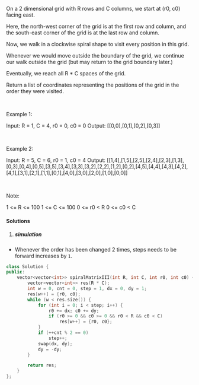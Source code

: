 On a 2 dimensional grid with R rows and C columns, we start at (r0, c0) facing east.

Here, the north-west corner of the grid is at the first row and column, and the south-east corner of the grid is at the last row and column.

Now, we walk in a clockwise spiral shape to visit every position in this grid. 

Whenever we would move outside the boundary of the grid, we continue our walk outside the grid (but may return to the grid boundary later.) 

Eventually, we reach all R * C spaces of the grid.

Return a list of coordinates representing the positions of the grid in the order they were visited.

 

Example 1:

Input: R = 1, C = 4, r0 = 0, c0 = 0
Output: [[0,0],[0,1],[0,2],[0,3]]


 

Example 2:

Input: R = 5, C = 6, r0 = 1, c0 = 4
Output: [[1,4],[1,5],[2,5],[2,4],[2,3],[1,3],[0,3],[0,4],[0,5],[3,5],[3,4],[3,3],[3,2],[2,2],[1,2],[0,2],[4,5],[4,4],[4,3],[4,2],[4,1],[3,1],[2,1],[1,1],[0,1],[4,0],[3,0],[2,0],[1,0],[0,0]]


 

Note:

1 <= R <= 100
1 <= C <= 100
0 <= r0 < R
0 <= c0 < C

#### Solutions

1. ##### simulation

- Whenever the order has been changed 2 times, steps needs to be forward increases by `1`.

```c++
class Solution {
public:
    vector<vector<int>> spiralMatrixIII(int R, int C, int r0, int c0) {
        vector<vector<int>> res(R * C);
        int w = 0, cnt = 0, step = 1, dx = 0, dy = 1;
        res[w++] = {r0, c0};
        while (w < res.size()) {
            for (int i = 0; i < step; i++) {
                r0 += dx; c0 += dy;
                if (r0 >= 0 && c0 >= 0 && r0 < R && c0 < C)
                    res[w++] = {r0, c0};
            }
            if (++cnt % 2 == 0)
                step++;
            swap(dx, dy);
            dy = -dy;
        }

        return res;
    }
};
```